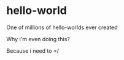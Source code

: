 # hello-world
One of millions of hello-worlds ever created

Why i'm even doing this?

Because i need to =/